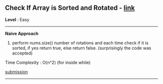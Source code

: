 ## Check If Array is Sorted and Rotated - [link](https://leetcode.com/problems/check-if-array-is-sorted-and-rotated/description/)

**Level** : Easy

---

**Naive Approach**
1. perform nums.size() number of rotations and each time check if it is sorted, if yes return true, else return false.
(surprisingly the code was accepted)

Time Complexity : O(n^2) (for inside while)

[submission](https://leetcode.com/problems/check-if-array-is-sorted-and-rotated/submissions/1471879531/)

---